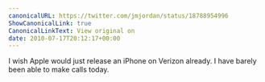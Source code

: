```yaml
---
canonicalURL: https://twitter.com/jmjordan/status/18788954996
ShowCanonicalLink: true
CanonicalLinkText: View original on
date: 2010-07-17T20:12:17+00:00
---
```

I wish Apple would just release an iPhone on Verizon already. I have barely been able to make calls today.